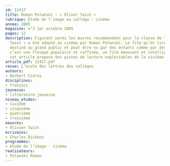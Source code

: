 ```yaml
---
id: 11417
title: Roman Polanski : « Oliver Twist »
rubrique: Étude de l’image au collège : cinéma
annee: 2005
magazine: n°3 1er octobre 2005
pages: 12
description: Figurant parmi les œuvres recommandées pour la classe de troisième, « Oliver
  Twist » a été adapté au cinéma par Roman Polanski. Le film qu’en tire Polanski est
  destiné au grand public et peut être vu par des enfants comme par des adultes ;
  c’est une fresque populaire et raffinée, un film émouvant et intelligent pour lequel
  cet article propose des pistes de lecture exploitables de la sixième à la troisième.
article_pdf: 11417.pdf
revue: L’école des lettres des collèges
auteurs:
- Norbert Czarny
disciplines:
- français
jeunesse:
- littérature jeunesse
niveau_etudes:
- sixième
- cinquième
- quatrième
- troisième
oeuvres:
- Olivier Twist
ecrivains:
- Charles Dickens
programmes:
- étude de l’image - cinéma
realisateurs:
- Polanski Roman
---
```


